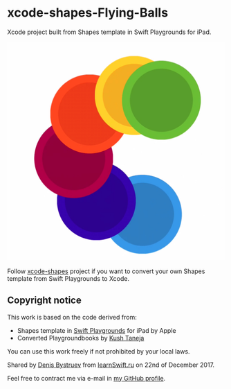 # xcode-shapes-Flying-Balls
Xcode project built from Shapes template in Swift Playgrounds for iPad.

![Flying Balls pic](https://github.com/dbystruev/xcode-shapes-Flying-Balls/blob/master/Resources/Flying%20Balls.jpg)

Follow [xcode-shapes](https://github.com/dbystruev/xcode-shapes) project if you want to convert your own Shapes template from Swift Playgrounds to Xcode.

## Copyright notice
This work is based on the code derived from:
* Shapes template in [Swift Playgrounds](https://itunes.apple.com/us/app/swift-playgrounds/id908519492) for iPad by Apple
* Converted Playgroundbooks by [Kush Taneja](https://github.com/kushtaneja)

You can use this work freely if not prohibited by your local laws.

Shared by [Denis Bystruev](https://github.com/dbystruev/) from [learnSwift.ru](http://learnSwift.ru) on 22nd of December 2017.

Feel free to contract me via e-mail in [my GitHub profile](https://github.com/dbystruev/).
